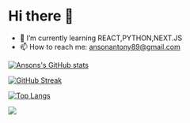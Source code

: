 # Hi there 👋

<!--
**ansonantony/ansonantony** is a ✨ _special_ ✨ repository because its `README.md` (this file) appears on your GitHub profile.

Here are some ideas to get you started:

- 🔭 I’m currently working on ...
- 🌱 I’m currently learning ...
- 👯 I’m looking to collaborate on ...
- 🤔 I’m looking for help with ...
- 💬 Ask me about ...
- 📫 How to reach me: ...
- 😄 Pronouns: ...
- ⚡ Fun fact: ...
-->

- 🌱 I’m currently learning REACT,PYTHON,NEXT.JS
- 📫 How to reach me: ansonantony89@gmail.com



[![Ansons's GitHub stats](https://github-readme-stats.vercel.app/api?username=ansonantony&show_icons=true&theme=radical)](https://github.com/ansonantony/github-readme-stats)


[![GitHub Streak](https://streak-stats.demolab.com/?user=ansonantony&theme=radical)](https://git.io/streak-stats)

[![Top Langs](https://github-readme-stats.vercel.app/api/top-langs/?username=ansonantony&layout=donut&theme=radical&show_icons=true)](https://github.com/ansonantony/github-readme-stats)






[![](https://visitcount.itsvg.in/api?id=ansonantony&label=Profile%20Views&icon=8&pretty=false)](https://visitcount.itsvg.in)
